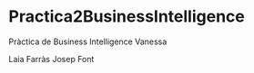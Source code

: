 # Practica2BusinessIntelligence
Pràctica de Business Intelligence Vanessa

Laia Farràs
Josep Font





